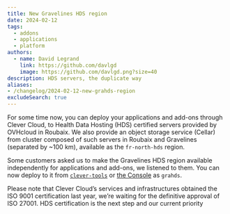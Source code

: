 ```yaml
---
title: New Gravelines HDS region
date: 2024-02-12
tags:
  - addons
  - applications
  - platform
authors:
  - name: David Legrand
    link: https://github.com/davlgd
    image: https://github.com/davlgd.png?size=40
description: HDS servers, the duplicate way
aliases:
- /changelog/2024-02-12-new-grahds-region
excludeSearch: true
---
```


For some time now, you can deploy your applications and add-ons through Clever Cloud, to Health Data Hosting (HDS) certified servers provided by OVHcloud in Roubaix. We also provide an object storage service (Cellar) from cluster composed of such servers in Roubaix and Gravelines (separated by ~100 km), available as the `fr-north-hds` region.

Some customers asked us to make the Gravelines HDS region available independently for applications and add-ons, we listened to them. You can now deploy to it from [`clever-tools`](https://github.com/CleverCloud/clever-tools) or [the Console](https://console.clever-cloud.com) as `grahds`.

Please note that Clever Cloud’s services and infrastructures obtained the ISO 9001 certification last year, we’re waiting for the definitive approval of ISO 27001. HDS certification is the next step and our current priority